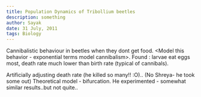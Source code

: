 ```yaml
---
title: Population Dynamics of Tribollium beetles
description: something
author: Sayak
date: 31 July, 2011
tags: Biology
---
```


Cannibalistic behaviour in beetles when they dont get food.
<Model this behavior - exponential terms model cannibalism>. Found : larvae eat eggs most, death rate much lower than birth rate (typical of cannibals).

Artificially adjusting death rate (he killed so many!! :O).. (No Shreya- he took some out)
Theoretical model - bifurcation. He experimented - somewhat similar results..but not quite..
